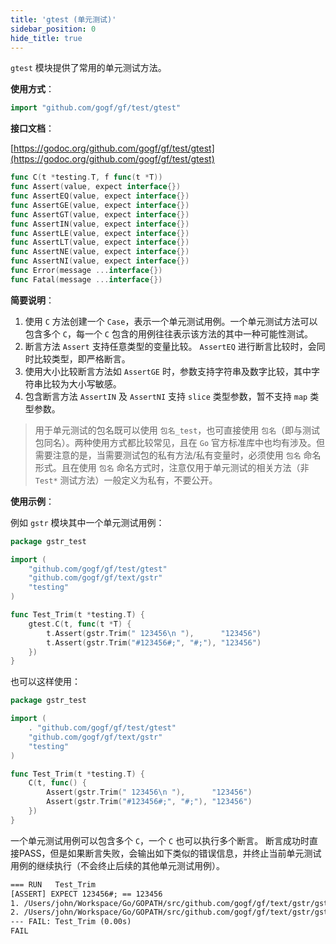 ```yaml
---
title: 'gtest (单元测试)'
sidebar_position: 0
hide_title: true
---
```


`gtest` 模块提供了常用的单元测试方法。

**使用方式**：

```  go
import "github.com/gogf/gf/test/gtest"

```

**接口文档**：

[https://godoc.org/github.com/gogf/gf/test/gtest](https://godoc.org/github.com/gogf/gf/test/gtest)

```  go
func C(t *testing.T, f func(t *T))
func Assert(value, expect interface{})
func AssertEQ(value, expect interface{})
func AssertGE(value, expect interface{})
func AssertGT(value, expect interface{})
func AssertIN(value, expect interface{})
func AssertLE(value, expect interface{})
func AssertLT(value, expect interface{})
func AssertNE(value, expect interface{})
func AssertNI(value, expect interface{})
func Error(message ...interface{})
func Fatal(message ...interface{})

```

**简要说明**：

1. 使用 `C` 方法创建一个 `Case`，表示一个单元测试用例。一个单元测试方法可以包含多个 `C`，每一个 `C` 包含的用例往往表示该方法的其中一种可能性测试。
2. 断言方法 `Assert` 支持任意类型的变量比较。 `AssertEQ` 进行断言比较时，会同时比较类型，即严格断言。
3. 使用大小比较断言方法如 `AssertGE` 时，参数支持字符串及数字比较，其中字符串比较为大小写敏感。
4. 包含断言方法 `AssertIN` 及 `AssertNI` 支持 `slice` 类型参数，暂不支持 `map` 类型参数。

> 用于单元测试的包名既可以使用 `包名_test`，也可直接使用 `包名`（即与测试包同名）。两种使用方式都比较常见，且在 `Go` 官方标准库中也均有涉及。但需要注意的是，当需要测试包的私有方法/私有变量时，必须使用 `包名` 命名形式。且在使用 `包名` 命名方式时，注意仅用于单元测试的相关方法（非 `Test*` 测试方法）一般定义为私有，不要公开。

**使用示例**：

例如 `gstr` 模块其中一个单元测试用例：

```  go
package gstr_test

import (
    "github.com/gogf/gf/test/gtest"
    "github.com/gogf/gf/text/gstr"
    "testing"
)

func Test_Trim(t *testing.T) {
    gtest.C(t, func(t *T) {
        t.Assert(gstr.Trim(" 123456\n "),      "123456")
        t.Assert(gstr.Trim("#123456#;", "#;"), "123456")
    })
}

```

也可以这样使用：

```  go
package gstr_test

import (
    . "github.com/gogf/gf/test/gtest"
    "github.com/gogf/gf/text/gstr"
    "testing"
)

func Test_Trim(t *testing.T) {
    C(t, func() {
        Assert(gstr.Trim(" 123456\n "),      "123456")
        Assert(gstr.Trim("#123456#;", "#;"), "123456")
    })
}

```

一个单元测试用例可以包含多个 `C`，一个 `C` 也可以执行多个断言。 断言成功时直接PASS，但是如果断言失败，会输出如下类似的错误信息，并终止当前单元测试用例的继续执行（不会终止后续的其他单元测试用例）。

``` html
=== RUN   Test_Trim
[ASSERT] EXPECT 123456#; == 123456
1. /Users/john/Workspace/Go/GOPATH/src/github.com/gogf/gf/text/gstr/gstr_z_unit_trim_test.go:20
2. /Users/john/Workspace/Go/GOPATH/src/github.com/gogf/gf/text/gstr/gstr_z_unit_trim_test.go:18
--- FAIL: Test_Trim (0.00s)
FAIL

```